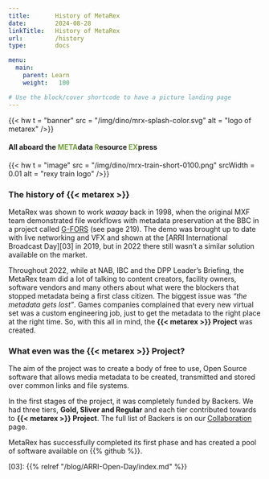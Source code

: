 ```yaml
---
title:       History of MetaRex
date:        2024-08-28
linkTitle:   History of MetaRex
url:         /history
type:        docs

menu:
  main:
    parent: Learn
    weight:   100

# Use the block/cover shortcode to have a picture landing page
---
```

<style>
  span.ui.green.text { color: #73a33d;}
</style>
{{< hw t = "banner"	
    src = "/img/dino/mrx-splash-color.svg"
    alt = "logo of metarex"
/>}}

#### All aboard the <span class = "ui green text" >META</span>data <span class = "ui green text" >R</span>esource <span class = "ui green text" >EX</span>press

<!--  ---------------------------------------------------------------------  -->

{{< hw t = "image" 
    src = "/img/dino/mrx-train-short-0100.png" 
    srcWidth = 0.01 
    alt = "rexy train logo"
 />}}

### The history of {{< metarex >}}

MetaRex was shown to work _waaay_ back in 1998, when the original MXF team demonstrated file workflows with metadata preservation at the BBC in a project called [G-FORS][02] (see page 219). 
The demo was brought up to date with live networking and VFX and shown at the [ARRI International Broadcast Day][03] in 2019, but in 2022 there still wasn’t a similar solution available on the market. 

Throughout 2022, while at NAB, IBC and the DPP Leader’s Briefing, the MetaRex team did a lot of talking to content creators, facility owners, software vendors and many others about what were the blockers that stopped metadata being a first class citizen. The biggest issue was _“the metadata gets lost”_.
Games companies complained that every new virtual set was a custom engineering job, just to get the metadata to the right place at the right time. 
So, with this all in mind, the **{{< metarex >}} Project** was created. 


### What even was the **{{< metarex >}} Project**? 

The aim of the project was to create a body of free to use, Open Source software that allows media metadata to be created, transmitted and stored over common links and file systems.

In the first stages of the project, it was completely funded by Backers.  We had three tiers, **Gold, Sliver and Regular** and each tier contributed towards to **{{< metarex >}} Project**. The full list of Backers is on our [Collaboration] page. 

MetaRex has successfully completed its first phase and has created a pool of software available on {{% github %}}.



[01]: https://www.govinfo.gov/content/pkg/GOVPUB-C13-de2599f27af453fcf0f525f99cebe66c/pdf/GOVPUB-C13-de2599f27af453fcf0f525f99cebe66c.pdf
[02]: https://www.tvtechnology.com/news/mxf-gets-ready-for-nab-are-you-ready-for-it-242793
[03]: {{% relref "/blog/ARRI-Open-Day/index.md" %}}

[GitHub]:  https://github.com/metarex-media
[Collaboration]:   /about/collaboration/index.md
<!-----------------------------------------------------------------------  -->
